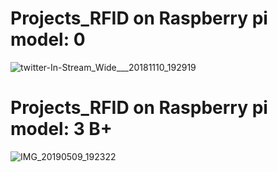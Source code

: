 # Projects_RFID on Raspberry pi model: 0

 ![twitter-In-Stream_Wide___20181110_192919](https://user-images.githubusercontent.com/59021489/80585723-1b497780-8a14-11ea-8898-3b19c4bef71d.jpg)
 

# Projects_RFID on Raspberry pi model: 3 B+
![IMG_20190509_192322](https://user-images.githubusercontent.com/59021489/80586046-a296eb00-8a14-11ea-9d3e-ea81fff0f488.jpg)
